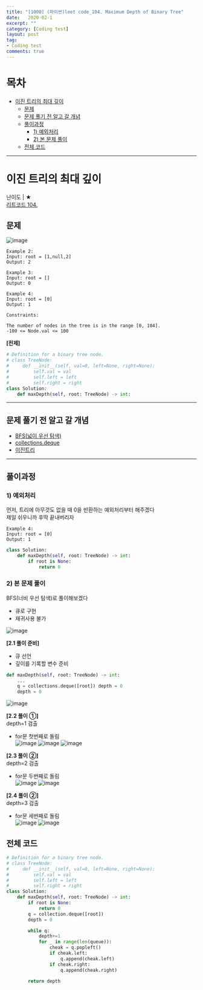 ```yaml
---
title: "[1000] (파이썬)leet code_104. Maximum Depth of Binary Tree"
date:   2020-02-1
excerpt: ""
category: [Coding test]
layout: post
tag:
- Coding test
comments: true
---
```


# 목차
- [이진 트리의 최대 깊이](#이진-트리의-최대-깊이)
  * [문제](#문제)
  * [문제 풀기 전 알고 갈 개념](#문제-풀기-전-알고-갈-개념)
  * [풀이과정](#풀이과정)
    + [1) 예외처리](#1--예외처리)
    + [2) 본 문제 풀이](#2--본-문제-풀이)
  * [전체 코드](#전체-코드)






----



# 이진 트리의 최대 깊이
난이도 | ★        
[리트코드 104.](https://leetcode.com/problems/maximum-depth-of-binary-tree/)   

## 문제
![image](https://user-images.githubusercontent.com/76824611/122871410-eb70d800-d369-11eb-848e-b22326ca7aeb.png)
```
Example 2:
Input: root = [1,null,2]
Output: 2

Example 3:
Input: root = []
Output: 0

Example 4:
Input: root = [0]
Output: 1
``` 
```
Constraints:

The number of nodes in the tree is in the range [0, 104].
-100 <= Node.val <= 100
```

**[전제]**   
```python
# Definition for a binary tree node.
# class TreeNode:
#     def __init__(self, val=0, left=None, right=None):
#         self.val = val
#         self.left = left
#         self.right = right
class Solution:
    def maxDepth(self, root: TreeNode) -> int:
```

----



## 문제 풀기 전 알고 갈 개념
* [BFS(넓이 우선 탐색)](https://yerimoh.github.io/Algo020/)       
* [collections.deque](https://yerimoh.github.io/Algo9/)           
* [이진트리](https://yerimoh.github.io/Algo023/)



----


## 풀이과정

### 1) 예외처리  
먼저, 트리에 아무것도 없을 때 0을 반환하는 예외처리부터 해주겠다   
제일 쉬우니까 후딱 끝내버리자   
```
Example 4:
Input: root = [0]
Output: 1
```

```python
class Solution:
    def maxDepth(self, root: TreeNode) -> int:
        if root is None:
            return 0
```


### 2) 본 문제 풀이
BFS(너비 우선 탐색)로 풀이해보겠다     
* 큐로 구현    
* 재귀사용 불가      

![image](https://user-images.githubusercontent.com/76824611/122947234-f735bc00-d3b4-11eb-9278-556bec9d949f.png)




**[2.1 풀이 준비]**    
* 큐 선언     
* 깊이를 기록할 변수 준비    

```python
def maxDepth(self, root: TreeNode) -> int:
    ...
    q = collections.deque([root]) depth = 0
    depth = 0
```    
![image](https://user-images.githubusercontent.com/76824611/122945819-ce60f700-d3b3-11eb-8c17-abac29d34bce.png)




**[2.2 풀이 ①]**    
depth=1 검출   
* for문 첫번째로 돌림      
![image](https://user-images.githubusercontent.com/76824611/122944746-09165f80-d3b3-11eb-8ed7-ae85b4d93a17.png)
![image](https://user-images.githubusercontent.com/76824611/122944766-0c115000-d3b3-11eb-8b75-65c06bcbc0cc.png)
![image](https://user-images.githubusercontent.com/76824611/122947387-10d70380-d3b5-11eb-8c1b-9f595606b3b4.png)




**[2.3 풀이 ②]**    
depth=2 검출   
* for문 두번째로 돌림      
![image](https://user-images.githubusercontent.com/76824611/122955600-3404b180-d3bb-11eb-9856-396f82260b59.png)
![image](https://user-images.githubusercontent.com/76824611/122947461-23513d00-d3b5-11eb-9774-382de747fca6.png)



**[2.4 풀이 ②]**    
depth=3 검출   
* for문 세번째로 돌림  
![image](https://user-images.githubusercontent.com/76824611/122955712-4b439f00-d3bb-11eb-8763-6c8e33e75f87.png)
![image](https://user-images.githubusercontent.com/76824611/122955764-58f92480-d3bb-11eb-8b05-2796910427dd.png)


## 전체 코드
```python
# Definition for a binary tree node.
# class TreeNode:
#     def __init__(self, val=0, left=None, right=None):
#         self.val = val
#         self.left = left
#         self.right = right
class Solution:
    def maxDepth(self, root: TreeNode) -> int:
        if root is None:
            return 0
        q = collection.deque([root])
        depth = 0

        while q:
            depth+=1
            for _ in range(len(queue)):
                cheak = q.popleft()
                if cheak.left:
                    q.append(cheak.left)
                if cheak.right:
                    q.append(cheak.right)
        
        return depth
```
